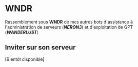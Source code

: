 # WNDR
Rassemblement sous **WNDR** de mes autres bots d'assistance à l'administration de serveurs (***NERON3***) et d'exploitation de GPT (***WANDERLUST***)

## Inviter sur son serveur
[Bientôt disponible]